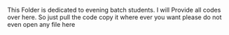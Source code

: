 This Folder is dedicated to evening batch students.
I will Provide all codes over here.
So just pull the code copy it where ever you want
please do not even open any file here
